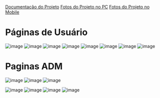 <div>
  <a href="https://github.com/MarcosFerreira2024/Burnout-back-end/blob/main/README.md">Documentação do Projeto</a>
  <a href="#pc" >Fotos do Projeto no PC</a>
  <a href="#mobile" >Fotos do Projeto no Mobile</a>
  
</div>


<div id="pc">

<h1>Páginas de Usuário</h1>

![image](https://github.com/user-attachments/assets/67797f96-341d-4509-80ef-f7f2b4e3f776)
![image](https://github.com/user-attachments/assets/e5805293-e730-4066-8048-fd74c450b91a)
![image](https://github.com/user-attachments/assets/9abb6ffa-fe71-45f6-81e9-b6c40579437a)
![image](https://github.com/user-attachments/assets/0c0d0146-0133-4a12-a421-d5f4695c4236)
![image](https://github.com/user-attachments/assets/1c097405-1618-4c02-8582-6425af8a82a7)
![image](https://github.com/user-attachments/assets/3989a382-9194-4ca7-ba4c-7db0bb58a36f)
![image](https://github.com/user-attachments/assets/bfad55e2-951e-4d7e-81f7-691d123762cf)
![image](https://github.com/user-attachments/assets/d271f548-123f-492b-8ee9-176b7765c1c7)


<h1>Paginas ADM</h1>

![image](https://github.com/user-attachments/assets/b187a167-c619-48c3-ad64-0764a9a32c7a)
![image](https://github.com/user-attachments/assets/6d069c40-360d-4430-a41d-44b0eee3d961)
![image](https://github.com/user-attachments/assets/26d1c2fd-202e-40fd-9822-f16556e6202a)

</div>

<div id="mobile">

![image](https://github.com/user-attachments/assets/67727c4d-25bf-4675-aaae-c929bafe875d)
![image](https://github.com/user-attachments/assets/d359c831-477c-4209-940c-fb8b9a3be654)
![image](https://github.com/user-attachments/assets/471356be-564b-487b-a2a7-761779d4ab5c)
![image](https://github.com/user-attachments/assets/691dee4f-6a9f-4c25-b06f-80b3ecdab049)




  
</div>
